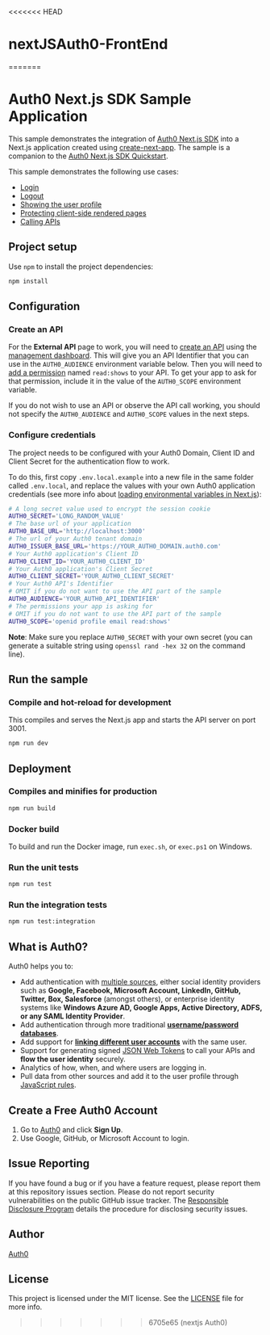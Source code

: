 <<<<<<< HEAD
# nextJSAuth0-FrontEnd
=======
# Auth0 Next.js SDK Sample Application

This sample demonstrates the integration of [Auth0 Next.js SDK](https://github.com/auth0/nextjs-auth0) into a Next.js application created using [create-next-app](https://nextjs.org/docs/api-reference/create-next-app). The sample is a companion to the [Auth0 Next.js SDK Quickstart](https://auth0.com/docs/quickstart/webapp/nextjs).

This sample demonstrates the following use cases:

- [Login](https://github.com/auth0-samples/auth0-nextjs-samples/blob/main/Sample-01/components/NavBar.jsx#L61-L67)
- [Logout](https://github.com/auth0-samples/auth0-nextjs-samples/blob/main/Sample-01/components/NavBar.jsx#L93-L95)
- [Showing the user profile](https://github.com/auth0-samples/auth0-nextjs-samples/blob/main/Sample-01/pages/profile.jsx)
- [Protecting client-side rendered pages](https://github.com/auth0-samples/auth0-nextjs-samples/blob/main/Sample-01/pages/profile.jsx#L43-L46)
- [Calling APIs](https://github.com/auth0-samples/auth0-nextjs-samples/blob/main/Sample-01/pages/external.jsx)

## Project setup

Use `npm` to install the project dependencies:

```bash
npm install
```

## Configuration

### Create an API

For the **External API** page to work, you will need to [create an API](https://auth0.com/docs/authorization/apis) using the [management dashboard](https://manage.auth0.com/#/apis). This will give you an API Identifier that you can use in the `AUTH0_AUDIENCE` environment variable below. Then you will need to [add a permission](https://auth0.com/docs/get-started/dashboard/add-api-permissions) named `read:shows` to your API. To get your app to ask for that permission, include it in the value of the `AUTH0_SCOPE` environment variable.

If you do not wish to use an API or observe the API call working, you should not specify the `AUTH0_AUDIENCE` and `AUTH0_SCOPE` values in the next steps.

### Configure credentials

The project needs to be configured with your Auth0 Domain, Client ID and Client Secret for the authentication flow to work.

To do this, first copy `.env.local.example` into a new file in the same folder called `.env.local`, and replace the values with your own Auth0 application credentials (see more info about [loading environmental variables in Next.js](https://nextjs.org/docs/basic-features/environment-variables)):

```sh
# A long secret value used to encrypt the session cookie
AUTH0_SECRET='LONG_RANDOM_VALUE'
# The base url of your application
AUTH0_BASE_URL='http://localhost:3000'
# The url of your Auth0 tenant domain
AUTH0_ISSUER_BASE_URL='https://YOUR_AUTH0_DOMAIN.auth0.com'
# Your Auth0 application's Client ID
AUTH0_CLIENT_ID='YOUR_AUTH0_CLIENT_ID'
# Your Auth0 application's Client Secret
AUTH0_CLIENT_SECRET='YOUR_AUTH0_CLIENT_SECRET'
# Your Auth0 API's Identifier 
# OMIT if you do not want to use the API part of the sample
AUTH0_AUDIENCE='YOUR_AUTH0_API_IDENTIFIER'
# The permissions your app is asking for
# OMIT if you do not want to use the API part of the sample
AUTH0_SCOPE='openid profile email read:shows'
```

**Note**: Make sure you replace `AUTH0_SECRET` with your own secret (you can generate a suitable string using `openssl rand -hex 32` on the command line).

## Run the sample

### Compile and hot-reload for development

This compiles and serves the Next.js app and starts the API server on port 3001.

```bash
npm run dev
```

## Deployment

### Compiles and minifies for production

```bash
npm run build
```

### Docker build

To build and run the Docker image, run `exec.sh`, or `exec.ps1` on Windows.

### Run the unit tests

```bash
npm run test
```

### Run the integration tests

```bash
npm run test:integration
```

## What is Auth0?

Auth0 helps you to:

* Add authentication with [multiple sources](https://auth0.com/docs/identityproviders), either social identity providers such as **Google, Facebook, Microsoft Account, LinkedIn, GitHub, Twitter, Box, Salesforce** (amongst others), or enterprise identity systems like **Windows Azure AD, Google Apps, Active Directory, ADFS, or any SAML Identity Provider**.
* Add authentication through more traditional **[username/password databases](https://auth0.com/docs/connections/database/custom-db)**.
* Add support for **[linking different user accounts](https://auth0.com/docs/users/user-account-linking)** with the same user.
* Support for generating signed [JSON Web Tokens](https://auth0.com/docs/tokens/json-web-tokens) to call your APIs and **flow the user identity** securely.
* Analytics of how, when, and where users are logging in.
* Pull data from other sources and add it to the user profile through [JavaScript rules](https://auth0.com/docs/rules).

## Create a Free Auth0 Account

1. Go to [Auth0](https://auth0.com) and click **Sign Up**.
2. Use Google, GitHub, or Microsoft Account to login.

## Issue Reporting

If you have found a bug or if you have a feature request, please report them at this repository issues section. Please do not report security vulnerabilities on the public GitHub issue tracker. The [Responsible Disclosure Program](https://auth0.com/responsible-disclosure-policy) details the procedure for disclosing security issues.

## Author

[Auth0](https://auth0.com)

## License

This project is licensed under the MIT license. See the [LICENSE](./LICENSE) file for more info.
>>>>>>> 6705e65 (nextjs Auth0)

